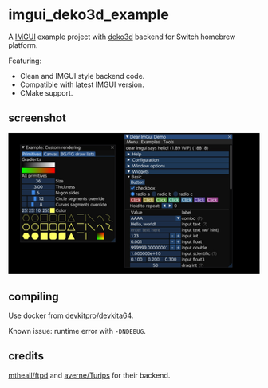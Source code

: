 # imgui_deko3d_example

A [IMGUI](https://github.com/ocornut/imgui) example project with [deko3d](https://github.com/devkitPro/deko3d) backend for Switch homebrew platform.

Featuring:
- Clean and IMGUI style backend code.
- Compatible with latest IMGUI version.
- CMake support.

## screenshot

![screenshot](screenshot.jpg)

## compiling

Use docker from [devkitpro/devkita64](https://hub.docker.com/r/devkitpro/devkita64).

Known issue: runtime error with `-DNDEBUG`.

## credits

[mtheall/ftpd](https://raw.githubusercontent.com/mtheall/ftpd) and [averne/Turips](https://github.com/averne/Turnips) for their backend.

